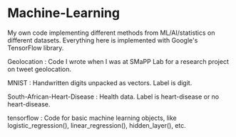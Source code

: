 # Machine-Learning

My own code implementing different methods from ML/AI/statistics on different datasets. Everything here is implemented with Google's TensorFlow library.

Geolocation : Code I wrote when I was at SMaPP Lab for a research project on tweet geolocation.

MNIST : Handwritten digits unpacked as vectors. Label is digit.

South-African-Heart-Disease : Health data. Label is heart-disease or no heart-disease.

tensorflow : Code for basic machine learning objects, like logistic_regression(), linear_regression(), hidden_layer(), etc.
